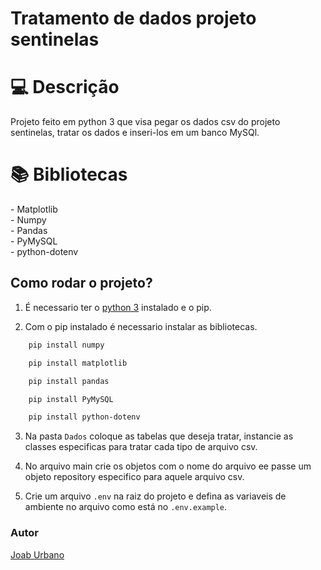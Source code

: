 # Tratamento de dados projeto sentinelas
<h1 id="usage" > 💻 Descrição </h1>

Projeto feito em python 3 que visa pegar os dados csv do projeto sentinelas, tratar os dados e inseri-los em um banco MySQl.

<h1 id="usage" > 📚 Bibliotecas </h1>
- Matplotlib<br>
- Numpy<br>
- Pandas<br>
- PyMySQL<br>
- python-dotenv<br>

<h2>Como rodar o projeto?</h2>

1. É necessario ter o <a href="https://www.python.org/">python 3</a> instalado e o pip.

2. Com o pip instalado é necessario instalar as bibliotecas.
```sh
    pip install numpy
```
```sh
    pip install matplotlib
```
```sh
    pip install pandas
```
```sh
    pip install PyMySQL
```
```sh
    pip install python-dotenv
```

3. Na pasta ```Dados``` coloque as tabelas que deseja tratar, instancie as classes especificas para tratar cada tipo de arquivo csv.

4. No arquivo main crie os objetos com o nome do arquivo ee passe um objeto repository especifico para aquele arquivo csv.

5. Crie um arquivo ```.env``` na raiz do projeto e defina as variaveis de ambiente no arquivo como está no ```.env.example```.

<h3>Autor</h3>
<a href="https://github.com/JoabUrbano">Joab Urbano</a><br>
